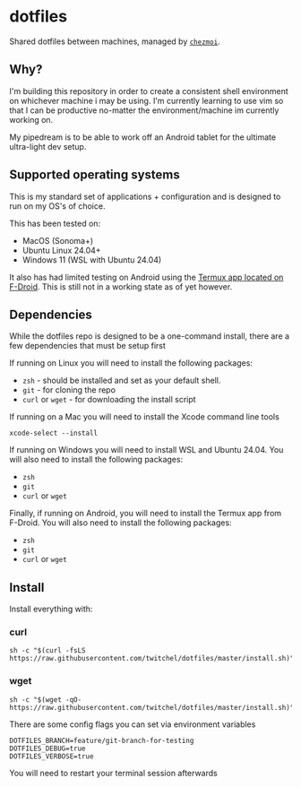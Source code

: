 # dotfiles

Shared dotfiles between machines, managed by [`chezmoi`](https://github.com/twpayne/chezmoi).

## Why?
I'm building this repository in order to create a consistent shell environment on whichever machine i may be using. I'm currently learning to use vim so that I can be productive no-matter the environment/machine im currently working on.

My pipedream is to be able to work off an Android tablet for the ultimate ultra-light dev setup.

## Supported operating systems
This is my standard set of applications + configuration and is designed to run on my OS's of choice.

This has been tested on:
- MacOS (Sonoma+)
- Ubuntu Linux 24.04+
- Windows 11 (WSL with Ubuntu 24.04)

It also has had limited testing on Android using the [Termux app located on F-Droid](https://f-droid.org/en/packages/com.termux/). This is still not in a working state as of yet however.

## Dependencies
While the dotfiles repo is designed to be a one-command install, there are a few dependencies that must be setup first

If running on Linux you will need to install the following packages:
- `zsh` - should be installed and set as your default shell.
- `git` - for cloning the repo
- `curl` or `wget` - for downloading the install script

If running on a Mac you will need to install the Xcode command line tools
```
xcode-select --install
```

If running on Windows you will need to install WSL and Ubuntu 24.04. You will also need to install the following packages:
- `zsh`
- `git`
- `curl` or `wget`

Finally, if running on Android, you will need to install the Termux app from F-Droid. You will also need to install the following packages:
- `zsh`
- `git`
- `curl` or `wget`

## Install

Install everything with:

### curl
```
sh -c "$(curl -fsLS https://raw.githubusercontent.com/twitchel/dotfiles/master/install.sh)"
```

### wget
```
sh -c "$(wget -qO- https://raw.githubusercontent.com/twitchel/dotfiles/master/install.sh)"
```

There are some config flags you can set via environment variables
```
DOTFILES_BRANCH=feature/git-branch-for-testing
DOTFILES_DEBUG=true
DOTFILES_VERBOSE=true
```

You will need to restart your terminal session afterwards

